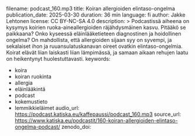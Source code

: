 filename: podcast_160.mp3
title: Koiran allergioiden elintaso-ongelma
publication_date: 2025-03-30
duration: 36 min
language: fi
author: Jakke Lehtonen
license: CC BY-NC-SA 4.0
description: >
  Podcastissä aiheena on kysymys koirien ruoka-aineallergioiden räjähdysmäinen kasvu. Pitääkö se paikkaana? Onko kyseessä eläinlääketieteen diagnostinen ja hoidollinen ongelma?
  On mahdollista, että allergioiden sijaan syy on syvempi, ja sekalaiset ihon ja ruuansulatuskanavan oireet ovatkin elintaso-ongelmia. Koirat elävät liian laiskasti liian lämpimässä, ja samaan aikaan rehujen laatu on heikentynyt huolestuttavasti.
keywords:
  - koira
  - koiran ruokinta
  - allergia
  - eläinlääkintä
  - podcast
  - kokemustieto
  - lemmikkieläimet
audio_url: https://podcast.katiska.eu/kaffepaussi/podcast_160.mp3
source_url: https://www.katiska.eu/podcastit/160-koiran-allergioiden-elintaso-ongelma-podcast/
zenodo_doi:
